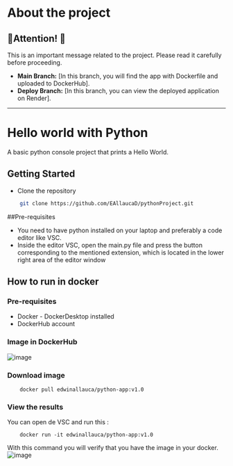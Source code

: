 # About the project

## **🚨Attention! 🚨**

This is an important message related to the project. Please read it carefully before proceeding.

- **Main Branch:** [In this branch, you will find the app with Dockerfile and uploaded to DockerHub].
- **Deploy Branch:** [In this branch, you can view the deployed application on Render].

---

# Hello world with Python

A basic python console project that prints a Hello World.

## Getting Started
* Clone the repository

```sh
    git clone https://github.com/EAllaucaD/pythonProject.git
```


##Pre-requisites

* You need to have python installed on your laptop and preferably a code editor like VSC.
* Inside the editor VSC, open the main.py file and press the button corresponding to the mentioned extension, which is located in the lower right area of ​​the editor window



## How to run in docker
### Pre-requisites
* Docker - DockerDesktop installed
* DockerHub account


### Image in DockerHub

![image](https://github.com/user-attachments/assets/3f5b979e-615a-4f42-9ce7-0c16e37f65de)


### Download image
```
    docker pull edwinallauca/python-app:v1.0

```

### View the results
You can open de VSC and run this :
```
    docker run -it edwinallauca/python-app:v1.0
```
With this command you will verify that you have the image in your docker.
![image](https://github.com/user-attachments/assets/0cf77d84-f1e7-4c2d-80d9-c97571bfbf93)

